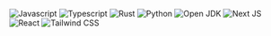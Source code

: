 ![Javascript](https://img.shields.io/badge/-Javascript-white?logo=javascript&logoColor=black) ![Typescript](https://img.shields.io/badge/-Typescript-white?logo=typescript&logoColor=black) ![Rust](https://img.shields.io/badge/-Rust-white?logo=rust&logoColor=black) ![Python](https://img.shields.io/badge/-Python-white?logo=python&logoColor=black) ![Open JDK](https://img.shields.io/badge/-OpenJDK-white?logo=openjdk&logoColor=black) ![Next JS](https://img.shields.io/badge/-NextJS-white?logo=next.js&logoColor=black) ![React](https://img.shields.io/badge/-React-white?logo=react&logoColor=black) ![Tailwind CSS](https://img.shields.io/badge/-Tailwind-white?logo=tailwind%20css&logoColor=black) 
